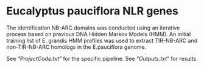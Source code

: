 # Eucalyptus pauciflora NLR genes

The identification NB-ARC domains was conducted using an iterative process based on previous DNA Hidden Markov Models (HMM). An initial training list of E. grandis HMM profiles was used to extract TIR-NB-ARC and non-TIR-NB-ARC homologs in the E.pauciflora genome.

See *"ProjectCode.txt"* for the specific pipeline.
See *"Outputs.txt"* for results.
